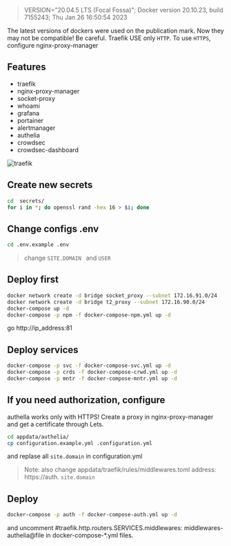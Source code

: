 >VERSION="20.04.5 LTS (Focal Fossa)"; Docker version 20.10.23, build 7155243; Thu Jan 26 16:50:54 2023

The latest versions of dockers were used on the publication mark. Now they may not be compatible! Be careful.
Traefik USE only `HTTP`. To use `HTTPS`, configure nginx-proxy-manager
## Features
- traefik
- nginx-proxy-manager
- socket-proxy
- whoami
- grafana
- portainer
- alertmanager
- authelia
- crowdsec
- crowdsec-dashboard

![traefik](https://i.ibb.co/86ygk01/1.jpg)

## Create new secrets
```bash
cd  secrets/
for i in *; do openssl rand -hex 16 > $i; done
```
## Change configs .env
```bash
cd .env.example .env
```
>change `SITE.DOMAIN ` and `USER`

## Deploy first
```bash
docker network create -d bridge socket_proxy --subnet 172.16.91.0/24
docker network create -d bridge t2_proxy --subnet 172.16.90.0/24
docker-compose up -d
docker-compose -p npm -f docker-compose-npm.yml up -d
```
go http://ip_address:81 

## Deploy services
```bash
docker-compose -p svc -f docker-compose-svc.yml up -d
docker-compose -p crds -f docker-compose-crwd.yml up -d
docker-compose -p mntr -f docker-compose-mntr.yml up -d
```

## If you need authorization, configure 
authella works only with HTTPS! Сreate a proxy in nginx-proxy-manager and get a certificate through Lets. 
```bash
cd appdata/authelia/
cp configuration.example.yml .configuration.yml 
```
and replase all `site.domain` in configuration.yml 

>Note: also change appdata/traefik/rules/middlewares.toml 
>address:  https://auth. `site.domain`

## Deploy
```bash
docker-compose -p auth -f docker-compose-auth.yml up -d
```
and uncomment #traefik.http.routers.SERVICES.middlewares: middlewares-authelia@file in docker-compose-*.yml files.